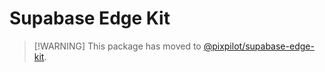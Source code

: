 # Supabase Edge Kit

> [!WARNING] This package has moved to [@pixpilot/supabase-edge-kit](https://npmjs.com/package/@pixpilot/supabase-edge-kit).
